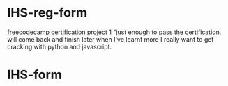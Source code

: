 # IHS-reg-form

freecodecamp certification project 1
"just enough to pass the certification, will come back and finish later when I've learnt more
I really want to get cracking with python and javascript.
# IHS-form
